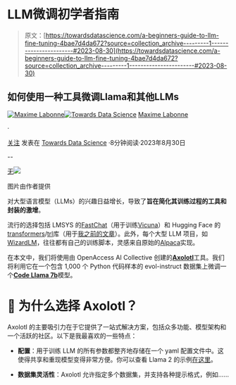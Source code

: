 # LLM微调初学者指南

> 原文：[https://towardsdatascience.com/a-beginners-guide-to-llm-fine-tuning-4bae7d4da672?source=collection_archive---------1-----------------------#2023-08-30](https://towardsdatascience.com/a-beginners-guide-to-llm-fine-tuning-4bae7d4da672?source=collection_archive---------1-----------------------#2023-08-30)

## 如何使用一种工具微调Llama和其他LLMs

[](https://medium.com/@mlabonne?source=post_page-----4bae7d4da672--------------------------------)[![Maxime Labonne](../Images/a7efdd305e3cc77d5509bbb1076d57d8.png)](https://medium.com/@mlabonne?source=post_page-----4bae7d4da672--------------------------------)[](https://towardsdatascience.com/?source=post_page-----4bae7d4da672--------------------------------)[![Towards Data Science](../Images/a6ff2676ffcc0c7aad8aaf1d79379785.png)](https://towardsdatascience.com/?source=post_page-----4bae7d4da672--------------------------------) [Maxime Labonne](https://medium.com/@mlabonne?source=post_page-----4bae7d4da672--------------------------------)

·

[关注](https://medium.com/m/signin?actionUrl=https%3A%2F%2Fmedium.com%2F_%2Fsubscribe%2Fuser%2Fdc89da634938&operation=register&redirect=https%3A%2F%2Ftowardsdatascience.com%2Fa-beginners-guide-to-llm-fine-tuning-4bae7d4da672&user=Maxime+Labonne&userId=dc89da634938&source=post_page-dc89da634938----4bae7d4da672---------------------post_header-----------) 发表在 [Towards Data Science](https://towardsdatascience.com/?source=post_page-----4bae7d4da672--------------------------------) ·8分钟阅读·2023年8月30日[](https://medium.com/m/signin?actionUrl=https%3A%2F%2Fmedium.com%2F_%2Fvote%2Ftowards-data-science%2F4bae7d4da672&operation=register&redirect=https%3A%2F%2Ftowardsdatascience.com%2Fa-beginners-guide-to-llm-fine-tuning-4bae7d4da672&user=Maxime+Labonne&userId=dc89da634938&source=-----4bae7d4da672---------------------clap_footer-----------)

--

[无](https://medium.com/m/signin?actionUrl=https%3A%2F%2Fmedium.com%2F_%2Fbookmark%2Fp%2F4bae7d4da672&operation=register&redirect=https%3A%2F%2Ftowardsdatascience.com%2Fa-beginners-guide-to-llm-fine-tuning-4bae7d4da672&source=-----4bae7d4da672---------------------bookmark_footer-----------)![](../Images/3cd56f68c14e07ab9ae3eb624bd064ed.png)

图片由作者提供

对大型语言模型（LLMs）的兴趣日益增长，导致了**旨在简化其训练过程的工具和封装的激增**。

流行的选择包括 LMSYS 的[FastChat](https://github.com/lm-sys/FastChat)（用于训练[Vicuna](https://huggingface.co/lmsys/vicuna-13b-v1.5)）和 Hugging Face 的[transformers](https://github.com/huggingface/transformers)/[trl](https://github.com/huggingface/trl)库（用于[我之前的文章](/fine-tune-your-own-llama-2-model-in-a-colab-notebook-df9823a04a32)）。此外，每个大型 LLM 项目，如[WizardLM](https://github.com/nlpxucan/WizardLM/tree/main)，往往都有自己的训练脚本，灵感来自原始的[Alpaca](https://github.com/tatsu-lab/stanford_alpaca)实现。

在本文中，我们将使用由 OpenAccess AI Collective 创建的[**Axolotl**](https://github.com/OpenAccess-AI-Collective/axolotl)工具。我们将利用它在一个包含 1,000 个 Python 代码样本的 evol-instruct 数据集上微调一个[**Code Llama 7b**](https://github.com/OpenAccess-AI-Collective/axolotl/blob/main/examples/llama-2/qlora.yml)模型。

# 🤔 为什么选择 Axolotl？

Axolotl 的主要吸引力在于它提供了一站式解决方案，包括众多功能、模型架构和一个活跃的社区。以下是我最喜欢的一些特点：

+   **配置**：用于训练 LLM 的所有参数都整齐地存储在一个 yaml 配置文件中。这使得共享和重现模型变得非常方便。你可以查看 Llama 2 的示例[在这里](https://github.com/OpenAccess-AI-Collective/axolotl/tree/main/examples/llama-2)。

+   **数据集灵活性**：Axolotl 允许指定多个数据集，并支持各种提示格式，例如……
